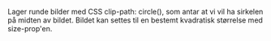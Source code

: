 Lager runde bilder med CSS clip-path: circle(), som antar at vi vil ha sirkelen på midten av bildet. Bildet kan settes til en bestemt kvadratisk størrelse med size-prop'en. 

```[import](./../../components/ImageCircleExample.vue)
```